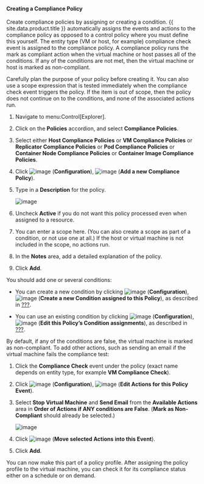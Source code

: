 #### Creating a Compliance Policy

Create compliance policies by assigning or creating a condition.
{{ site.data.product.title }} automatically assigns the events and actions to the
compliance policy as opposed to a control policy where you must define
this yourself. The entity type (VM or host, for example) compliance
check event is assigned to the compliance policy. A compliance policy
runs the mark as compliant action when the virtual machine or host
passes all of the conditions. If any of the conditions are not met, then
the virtual machine or host is marked as non-compliant.

Carefully plan the purpose of your policy before creating it. You can
also use a scope expression that is tested immediately when the
compliance check event triggers the policy. If the item is out of scope,
then the policy does not continue on to the conditions, and none of the
associated actions run.

1.  Navigate to menu:Control\[Explorer\].

2.  Click on the **Policies** accordion, and select **Compliance
    Policies**.

3.  Select either **Host Compliance Policies** or **VM Compliance
    Policies** or **Replicator Compliance Policies** or **Pod Compliance
    Policies** or **Container Node Compliance Policies** or **Container
    Image Compliance Policies**.

4.  Click ![image](../images/1847.png) (**Configuration**),
    ![image](../images/1862.png) (**Add a new Compliance Policy**).

5.  Type in a **Description** for the policy.

    ![image](../images/1935.png)

6.  Uncheck **Active** if you do not want this policy processed even
    when assigned to a resource.

7.  You can enter a scope here. (You can also create a scope as part of
    a condition, or not use one at all.) If the host or virtual machine
    is not included in the scope, no actions run.

8.  In the **Notes** area, add a detailed explanation of the policy.

9.  Click **Add**.

You should add one or several conditions:

  - You can create a new condition by clicking
    ![image](../images/1847.png) (**Configuration**),
    ![image](../images/1862.png) (**Create a new Condition assigned to
    this Policy**), as described in
    [???](#Creating_a_new_Policy_Condition).

  - You can use an existing condition by clicking
    ![image](../images/1847.png) (**Configuration**),
    ![image](../images/1851.png) (**Edit this Policy’s Condition
    assignments**), as described in
    [???](#policy-edit-condition-assignment).

By default, if any of the conditions are false, the virtual machine is
marked as non-compliant. To add other actions, such as sending an email
if the virtual machine fails the compliance test:

1.  Click the **Compliance Check** event under the policy (exact name
    depends on entity type, for example **VM Compliance Check**).

2.  Click ![image](../images/1847.png) (**Configuration**),
    ![image](../images/1851.png) (**Edit Actions for this Policy Event**).

3.  Select **Stop Virtual Machine** and **Send Email** from the
    **Available Actions** area in **Order of Actions if ANY conditions
    are False**. (**Mark as Non-Compliant** should already be selected.)

    ![image](../images/1933.png)

4.  Click ![image](../images/1876.png) (**Move selected Actions into this
    Event**).

5.  Click **Add**.

You can now make this part of a policy profile. After assigning the
policy profile to the virtual machine, you can check it for its
compliance status either on a schedule or on demand.
